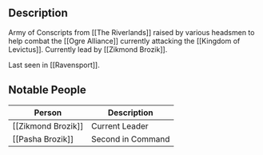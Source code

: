 ## Description
Army of Conscripts from [[The Riverlands]] raised by various headsmen to help combat the [[Ogre Alliance]] currently attacking the [[Kingdom of Levictus]]. Currently lead by [[Zikmond Brozik]].

Last seen in [[Ravensport]].

## Notable People
| Person             | Description    |
| ------------------ | -------------- |
| [[Zikmond Brozik]] | Current Leader |
| [[Pasha Brozik]]   | Second in Command               |
